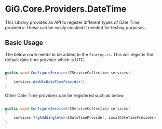 ﻿# GiG.Core.Providers.DateTime

This Library provides an API to register different types of Date Time providers. These can be easily mocked if needed for testing purposes.

## Basic Usage

The below code needs to be added to the `Startup.cs`. This will register the default date time provider which is UTC.

```csharp

public void ConfigureServices(IServiceCollection services)
{
    services.AddUtcDateTimeProvider();
}

```

Other Date Time providers can be registered such as below

```csharp

public void ConfigureServices(IServiceCollection services)
{
    services.TryAddSingleton<IDateTimeProvider, LocalDateTimeProvider>();
}

```